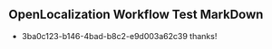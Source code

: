 ## OpenLocalization Workflow Test MarkDown
* 3ba0c123-b146-4bad-b8c2-e9d003a62c39 
thanks!<!--HONumber=Mar16_HO4-->
